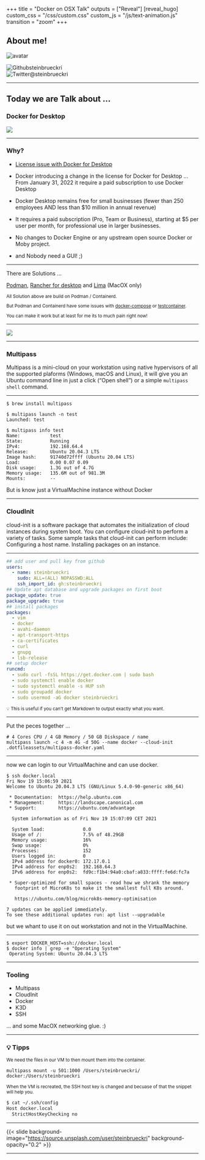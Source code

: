 +++
title = "Docker on OSX Talk"
outputs = ["Reveal"]
[reveal_hugo]
custom_css = "/css/custom.css"
custom_js = "/js/text-animation.js"
transition = "zoom"
+++

<section data-noprocess class="present">
  <h2>About me!</h2>

  <img alt="avatar" class="avatar" src="/images/me.jpg"/>

  <img alt="Github" class="brand-icon" src="/images/icons/github-logo.svg"/>steinbrueckri
  <br/>
  <img alt="Twitter" class="brand-icon" src="/images/icons/twitter-logo.svg"/>@steinbrueckri

  <div class="text-animation-wrapper">
  <p class="text-animation"></p>
  </div>

</section>

---

## Today we are Talk about ...

### Docker for Desktop

![](https://docs.docker.com/desktop/mac/images/docker-tutorial-mac.png)

---

### Why?

- [License issue with Docker for Desktop](https://www.docker.com/blog/updating-product-subscriptions/)
- Docker introducing a change in the license for Docker for Desktop ... From January 31, 2022 it require a paid subscription to use Docker Desktop
- Docker Desktop remains free for small businesses (fewer than 250 employees AND less than $10 million in annual revenue)
- It requires a paid subscription (Pro, Team or Business), starting at $5 per user per month, for professional use in larger businesses.
- No changes to Docker Engine or any upstream open source Docker or Moby project.

- and Nobody need a GUI! ;)

---

There are Solutions ...

[Podman](https://podman.io/), [Rancher for desktop](https://rancherdesktop.io/) and [Lima](https://github.com/lima-vm/lima) (MacOX only)

<small>
All Solution above are build on Podman / Containerd.

But Podman and Containerd have some issues with [docker-compose](https://major.io/2021/07/09/rootless-container-management-with-docker-compose-and-podman/) or [testcontainer](https://github.com/testcontainers/testcontainers-java/issues/2088).

You can make it work but at least for me its to much pain right now!

</small>

---

![](https://media.giphy.com/media/lKPFZ1nPKW8c8/giphy.gif)

---

### Multipass

Multipass is a mini-cloud on your workstation using native hypervisors of all the supported plaforms (Windows, macOS and Linux), it will give you an Ubuntu command line in just a click (“Open shell”) or a simple `multipass shell` command.

---

```
$ brew install multipass

$ multipass launch -n test
Launched: test

$ multipass info test
Name:           test
State:          Running
IPv4:           192.168.64.4
Release:        Ubuntu 20.04.3 LTS
Image hash:     91740d72ffff (Ubuntu 20.04 LTS)
Load:           0.00 0.07 0.09
Disk usage:     1.3G out of 4.7G
Memory usage:   135.6M out of 981.3M
Mounts:         --
```

But is know just a VirtualMachine instance without Docker

---

### CloudInit

cloud-init is a software package that automates the initialization of cloud instances during system boot. You can configure cloud-init to perform a variety of tasks. Some sample tasks that cloud-init can perform include: Configuring a host name. Installing packages on an instance.

---

```yaml
## add user and pull key from github
users:
  - name: steinbrueckri
    sudo: ALL=(ALL) NOPASSWD:ALL
    ssh_import_id: gh:steinbrueckri
## Update apt database and upgrade packages on first boot
package_update: true
package_upgrade: true
## install packages
packages:
  - vim
  - docker
  - avahi-daemon
  - apt-transport-https
  - ca-certificates
  - curl
  - gnupg
  - lsb-release
## setup docker
runcmd:
  - sudo curl -fsSL https://get.docker.com | sudo bash
  - sudo systemctl enable docker
  - sudo systemctl enable -s HUP ssh
  - sudo groupadd docker
  - sudo usermod -aG docker steinbrueckri
```

<small>💡 This is useful if you can't get Markdown to output exactly what you want.</small>

---

Put the peces together ...

```
# 4 Cores CPU / 4 GB Memory / 50 GB Diskspace / name
multipass launch -c 4 -m 4G -d 50G --name docker --cloud-init .dotfileassets/multipass-docker.yaml
```

---

now we can login to our VirtualMachine and can use docker.

```
$ ssh docker.local                                                                                                                                                       Fri Nov 19 15:06:59 2021
Welcome to Ubuntu 20.04.3 LTS (GNU/Linux 5.4.0-90-generic x86_64)

 * Documentation:  https://help.ubuntu.com
 * Management:     https://landscape.canonical.com
 * Support:        https://ubuntu.com/advantage

  System information as of Fri Nov 19 15:07:09 CET 2021

  System load:              0.0
  Usage of /:               7.5% of 48.29GB
  Memory usage:             16%
  Swap usage:               0%
  Processes:                152
  Users logged in:          0
  IPv4 address for docker0: 172.17.0.1
  IPv4 address for enp0s2:  192.168.64.3
  IPv6 address for enp0s2:  fd9c:f1b4:94a0:cbaf:a833:ffff:fe6d:fc7a

 * Super-optimized for small spaces - read how we shrank the memory
   footprint of MicroK8s to make it the smallest full K8s around.

   https://ubuntu.com/blog/microk8s-memory-optimisation

7 updates can be applied immediately.
To see these additional updates run: apt list --upgradable
```

but we whant to use it on out workstation and not in the VirtualMachine.

---

```
$ export DOCKER_HOST=ssh://docker.local
$ docker info | grep -e "Operating System"
 Operating System: Ubuntu 20.04.3 LTS
```

---

### Tooling

- Multipass
- CloudInit
- Docker
- K3D
- SSH

... and some MacOX networking glue. :)

---

### 💡 Tipps

<small>We need the files in our VM to then mount them into the container.</small>

```
multipass mount -u 501:1000 /Users/steinbrueckri/ docker:/Users/steinbrueckri
```

<small>When the VM is recreated, the SSH host key is changed and becuase of that the snippet will help you.</small>

```bash
$ cat ~/.ssh/config
Host docker.local
  StrictHostKeyChecking no
```

---

{{< slide background-image="https://source.unsplash.com/user/steinbrueckri" background-opacity="0.2" >}}

---
